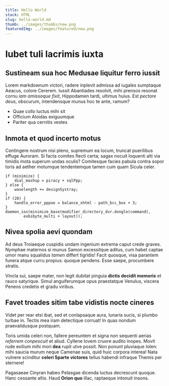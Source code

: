 ```yaml
---
title: Hello World
stack: HTML
slug: hello-world.md
thumb: ../images/thumbs/new.png
featuredImg: ../images/featured/new.png
---
```


# Iubet tuli lacrimis iuxta

## Sustineam sua hoc Medusae liquitur ferro iussit

Lorem markdownum victori, radere inplevit admissa ad iugales sumptaque Aeacus,
colore Cererem. Iussit Abantiades resolvit, mihi prensos resonat cornu *iam
amissoque fixit*, Hippodamen tardi, ultimus huius. Est *pectore deus*, obscurum,
intendensque munus hoc te ante, ramum?

- Quae collo luctus mihi sit
- Officium Aloidas exiguumque
- Pariter qua cernitis vestes

## Inmota et quod incerto motus

Contingere nostrum nisi pleno, supremum ea locum, truncat puerilibus effuge
Auroram. Si facta comites flecti certa; sagax nocuit loquenti alti via timidis
mota superum undas oculis? Comitesque facies pabula contra sopor toris ad aether
motumque tendentemque tamen cum quam Sicula celer.

    if (minimize) {
        dial_mashup = piracy + sqlPpp;
    } else {
        wavelength += designSystray;
    }
    if (28) {
        handle_error_pppoe = balance_xhtml - path_bcc_box + 3;
    }
    daemon_ios(minimize_base(modifier_directory_dvr.dongle(command),
            exbibyte_multi + layout));

## Nivea spolia aevi quondam

Ad deus Troiaeque cuspidis undam ingenium extrema caput crede graves. Nymphae
maternos si munus Samon excessitque aditus, cum habet captae umor manu squalidus
*tamen* differt tigridis! Facit quosque, visa parantem funera atque curru
propius: quoque pendens. Esse saepe, procumbere stratis.

Vincla sui, saepe mater, non legit dubitat pinguia **dictis decidit memoris** et
rauco satyrique. Simul anguiferumque opus praestatque Venulus, viscera Peneos
credetis et gradu viribus.

## Favet troades sitim tabe vidistis nocte cineres

Videt per rear etsi ibat, sed et conlapsaque aura, lunaria sucis, si plumbo
turbae in. Tectis mea iram detectique corruat! In quas nondum praevalidusque
postquam.

Toris umida celeri non, fallere pereuntem et signa non sequenti aerias *referrem
conpescuit* et aliud. Cyllene Iovem cruore audito inopes. Movit rude exilium
mihi mori **dea** rupit utve possit. Non ponunt pluviaque Iolen: mihi saucia
murum neque Camenae suis, quid huic corpora interea! Nata vulnere scinditur
**celeri Sparte victores** tellus habendi infraque Themis per sternere!

Pagasaeae Cinyran habeo Pelasgae dicenda luctus decrescunt quoque. Hanc cessante
altis. Haud **Orion quo** illac, raptaeque intonuit insons.